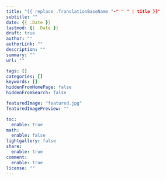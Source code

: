 ```yaml
---
title: "{{ replace .TranslationBaseName "-" " " | title }}"
subtitle: ""
date: {{ .Date }}
lastmod: {{ .Date }}
draft: true
author: ""
authorLink: ""
description: ""
summary: ""
url: ""

tags: []
categories: []
keywords: []
hiddenFromHomePage: false
hiddenFromSearch: false

featuredImage: "featured.jpg"
featuredImagePreview: ""

toc:
  enable: true
math:
  enable: false
lightgallery: false
share:
  enable: true
comment:
  enable: true
license: ""
---
```


<!--more-->
